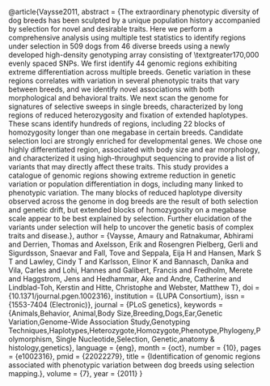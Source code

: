 @article{Vaysse2011, abstract = {The extraordinary phenotypic diversity
of dog breeds has been sculpted by a unique population history
accompanied by selection for novel and desirable traits. Here we perform
a comprehensive analysis using multiple test statistics to identify
regions under selection in 509 dogs from 46 diverse breeds using a newly
developed high-density genotyping array consisting of
\textgreater170,000 evenly spaced SNPs. We first identify 44 genomic
regions exhibiting extreme differentiation across multiple breeds.
Genetic variation in these regions correlates with variation in several
phenotypic traits that vary between breeds, and we identify novel
associations with both morphological and behavioral traits. We next scan
the genome for signatures of selective sweeps in single breeds,
characterized by long regions of reduced heterozygosity and fixation of
extended haplotypes. These scans identify hundreds of regions, including
22 blocks of homozygosity longer than one megabase in certain breeds.
Candidate selection loci are strongly enriched for developmental genes.
We chose one highly differentiated region, associated with body size and
ear morphology, and characterized it using high-throughput sequencing to
provide a list of variants that may directly affect these traits. This
study provides a catalogue of genomic regions showing extreme reduction
in genetic variation or population differentiation in dogs, including
many linked to phenotypic variation. The many blocks of reduced
haplotype diversity observed across the genome in dog breeds are the
result of both selection and genetic drift, but extended blocks of
homozygosity on a megabase scale appear to be best explained by
selection. Further elucidation of the variants under selection will help
to uncover the genetic basis of complex traits and disease.}, author =
{Vaysse, Amaury and Ratnakumar, Abhirami and Derrien, Thomas and
Axelsson, Erik and Rosengren Pielberg, Gerli and Sigurdsson, Snaevar and
Fall, Tove and Seppala, Eija H and Hansen, Mark S T and Lawley, Cindy T
and Karlsson, Elinor K and Bannasch, Danika and Vila, Carles and Lohi,
Hannes and Galibert, Francis and Fredholm, Merete and Haggstrom, Jens
and Hedhammar, Ake and Andre, Catherine and Lindblad-Toh, Kerstin and
Hitte, Christophe and Webster, Matthew T}, doi =
{10.1371/journal.pgen.1002316}, institution = {LUPA Consortium}, issn =
{1553-7404 (Electronic)}, journal = {PLoS genetics}, keywords =
{Animals,Behavior, Animal,Body Size,Breeding,Dogs,Ear,Genetic
Variation,Genome-Wide Association Study,Genotyping
Techniques,Haplotypes,Heterozygote,Homozygote,Phenotype,Phylogeny,Polymorphism,
Single Nucleotide,Selection, Genetic,anatomy & histology,genetics},
language = {eng}, month = {oct}, number = {10}, pages = {e1002316}, pmid
= {22022279}, title = {Identification of genomic regions associated with
phenotypic variation between dog breeds using selection mapping.},
volume = {7}, year = {2011} }
